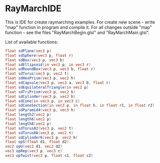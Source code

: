 # RayMarchIDE
This is IDE for create raymarching examples.
For create new scene - write "map" function in program and compile it. For all changes outside "map" function - 
see the files "RayMarchBegin.glsl" and "RayMarchMain.glsl".

List of available functions: 
```glsl
float sdPlane(vec3 p)
float sdSphere(vec3 p, float r)
float sdBox(vec3 p, vec3 b)
float sdEllipsoid(in vec3 p, in vec3 r)
float udRoundBox(vec3 p, vec3 b, float r)
float sdTorus(vec3 p, vec2 t)
float sdHexPrism(vec3 p, vec2 h)
float sdCapsule(vec3 p, vec3 a, vec3 b, float r)
float sdEquilateralTriangle(in vec2 p)
float sdTriPrism(vec3 p, vec2 h)
float sdCylinder(vec3 p, vec2 h)
float sdCone(in vec3 p, in vec3 c)
float sdConeSection(in vec3 p, in float h, in float r1, in float r2)
float sdPyramid4(vec3 p, vec3 h)
float length2(vec2 p)
float length6(vec2 p)
float length8(vec2 p)
float sdTorus82(vec3 p, vec2 t)
float sdTorus88(vec3 p, vec2 t)
float sdCylinder6(vec3 p, vec2 h)
float opS(float d1, float d2)
vec2 opU(vec2 d1, vec2 d2)
vec3 opRep(vec3 p, vec3 c)
vec3 opTwist(vec3 p, float c1, float c2)
```
